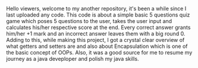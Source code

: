 Hello viewers, welcome to my another repository, it's been a while since I last uploaded any code.
This code is about a simple basic 5 questions quiz game which poses 5 questions to the user, takes the user input and calculates his/her respective score at the end. Every correct answer grants him/her +1 mark and an incorrect answer leaves them with a big round 0.
Adding to this, while making this project, I got a crystal clear overview of what getters and setters are and also about Encapsulation which is one of the basic concept of OOPs.
Also, it was a good source for me to resume my journey as a java deveploper and polish my java skills.
